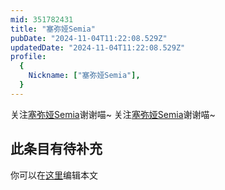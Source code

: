 ```yaml
---
mid: 351782431
title: "塞弥娅Semia"
pubDate: "2024-11-04T11:22:08.529Z"
updatedDate: "2024-11-04T11:22:08.529Z"
profile:
  {
    Nickname: ["塞弥娅Semia"],
  }
---
```


关注[塞弥娅Semia](https://space.bilibili.com/351782431)谢谢喵~ 关注[塞弥娅Semia](https://space.bilibili.com/351782431)谢谢喵~

## 此条目有待补充
你可以在[这里](https://github.com/Yuhanawa/VTuber.ICU/edit/master/src/content/v/塞弥娅Semia/index.md)编辑本文
